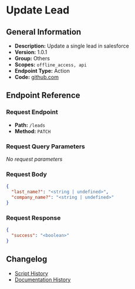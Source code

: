 # Update Lead

## General Information

- **Description:** Update a single lead in salesforce
- **Version:** 1.0.1
- **Group:** Others
- **Scopes:** `offline_access, api`
- **Endpoint Type:** Action
- **Code:** [github.com](https://github.com/NangoHQ/integration-templates/tree/main/integrations/salesforce-sandbox/actions/update-lead.ts)


## Endpoint Reference

### Request Endpoint

- **Path:** `/leads`
- **Method:** `PATCH`

### Request Query Parameters

_No request parameters_

### Request Body

```json
{
  "last_name?": "<string | undefined>",
  "company_name?": "<string | undefined>"
}
```

### Request Response

```json
{
  "success": "<boolean>"
}
```

## Changelog

- [Script History](https://github.com/NangoHQ/integration-templates/commits/main/integrations/salesforce-sandbox/actions/update-lead.ts)
- [Documentation History](https://github.com/NangoHQ/integration-templates/commits/main/integrations/salesforce-sandbox/actions/update-lead.md)

<!-- END  GENERATED CONTENT -->

